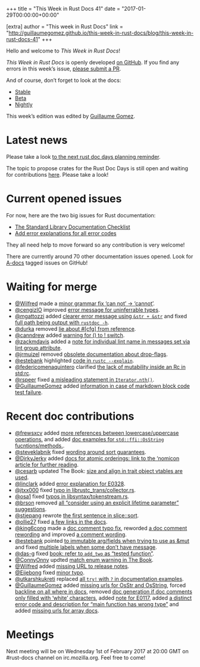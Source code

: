 +++
title = "This Week in Rust Docs 41"
date = "2017-01-29T00:00:00+00:00"

[extra]
author = "This week in Rust Docs"
link = "http://guillaumegomez.github.io/this-week-in-rust-docs/blog/this-week-in-rust-docs-41"
+++
<p>Hello and welcome to <em>This Week in Rust Docs</em>!</p>

<p><em>This Week in Rust Docs</em> is openly developed <a href="https://github.com/GuillaumeGomez/this-week-in-rust-docs">on GitHub</a>.
If you find any errors in this week’s issue, <a href="https://github.com/GuillaumeGomez/this-week-in-rust-docs/pulls">please submit a PR</a>.</p>

<p>And of course, don’t forget to look at the docs:</p>

<ul>
  <li><a href="https://doc.rust-lang.org/">Stable</a></li>
  <li><a href="http://doc.rust-lang.org/beta/">Beta</a></li>
  <li><a href="http://doc.rust-lang.org/nightly/">Nightly</a></li>
</ul>

<p>This week’s edition was edited by <a href="https://github.com/GuillaumeGomez">Guillaume Gomez</a>.</p>

<h1 id="latest-news">Latest news</h1>

<p>Please take a look <a href="https://users.rust-lang.org/t/reminder-planning-the-next-rust-doc-days/6901">to the next rust doc days planning reminder</a>.</p>

<p>The topic to propose crates for the Rust Doc Days is still open and waiting for contributions <a href="https://users.rust-lang.org/t/call-for-proposals-for-next-rust-doc-days-crates/6685">here</a>. Please take a look!</p>

<h1 id="current-opened-issues">Current opened issues</h1>

<p>For now, here are the two big issues for Rust documentation:</p>

<ul>
  <li><a href="https://github.com/rust-lang/rust/issues/29329">The Standard Library Documentation Checklist</a></li>
  <li><a href="https://github.com/rust-lang/rust/issues/32777">Add error explanations for all error codes</a></li>
</ul>

<p>They all need help to move forward so any contribution is very welcome!</p>

<p>There are currently around 70 other documentation issues opened. Look for <a href="https://github.com/rust-lang/rust/issues?q=is%3Aopen+is%3Aissue+label%3AA-docs">A-docs</a> tagged issues on GitHub!</p>

<h1 id="waiting-for-merge">Waiting for merge</h1>

<ul>
  <li><a href="https://github.com/Wilfred">@Wilfred</a> made a <a href="https://github.com/rust-lang/rust/pull/39389">minor grammar fix ‘can not’ -&gt; ‘cannot’</a>.</li>
  <li><a href="https://github.com/cengizIO">@cengizIO</a> improved <a href="https://github.com/rust-lang/rust/pull/39361">error message for uninferrable types</a>.</li>
  <li><a href="https://github.com/mgattozzi">@mgattozzi</a> added <a href="https://github.com/rust-lang/rust/pull/39116">clearer error message using <code class="highlighter-rouge">&amp;str + &amp;str</code></a> and fixed <a href="https://github.com/rust-lang/rust/pull/39312">full path being output with <code class="highlighter-rouge">rustdoc -h</code></a>.</li>
  <li><a href="https://github.com/durka">@durka</a> removed <a href="https://github.com/rust-lang/rust/pull/39374">lie about #[cfg] from reference</a>.</li>
  <li><a href="https://github.com/canndrew">@canndrew</a> added <a href="https://github.com/rust-lang/rust/pull/39009">warning for () to ! switch</a>.</li>
  <li><a href="https://github.com/zackmdavis">@zackmdavis</a> added a <a href="https://github.com/rust-lang/rust/pull/38103">note for individual lint name in messages set via lint group attribute</a>.</li>
  <li><a href="https://github.com/jrmuizel">@jrmuizel</a> removed <a href="https://github.com/rust-lang/rust/pull/39304">obsolete documentation about drop-flags</a>.</li>
  <li><a href="https://github.com/estebank">@estebank</a> highlighted <a href="https://github.com/rust-lang/rust/pull/39300">code in <code class="highlighter-rouge">rustc --explain</code></a>.</li>
  <li><a href="https://github.com/federicomenaquintero">@federicomenaquintero</a> clarified <a href="https://github.com/rust-lang/rust/pull/39299">the lack of mutability inside an Rc in std:rc</a>.</li>
  <li><a href="https://github.com/rspeer">@rspeer</a> fixed <a href="https://github.com/rust-lang/rust/pull/39174">a misleading statement in <code class="highlighter-rouge">Iterator.nth()</code></a>.</li>
  <li><a href="https://github.com/GuillaumeGomez">@GuillaumeGomez</a> added <a href="https://github.com/rust-lang/rust/pull/36320">information in case of markdown block code test failure</a>.</li>
</ul>

<h1 id="recent-doc-contributions">Recent doc contributions</h1>

<ul>
  <li><a href="https://github.com/frewsxcv">@frewsxcv</a> added <a href="https://github.com/rust-lang/rust/pull/39233">more references between lowercase/uppercase operations.</a> and added <a href="https://github.com/rust-lang/rust/pull/39221">doc examples for <code class="highlighter-rouge">std::ffi::OsString</code> fucntions/methods.</a>.</li>
  <li><a href="https://github.com/steveklabnik">@steveklabnik</a> fixed <a href="https://github.com/rust-lang/rust/pull/38961">wording around sort guarantees</a>.</li>
  <li><a href="https://github.com/DirkyJerky">@DirkyJerky</a> added <a href="https://github.com/rust-lang/rust/pull/39200">docs for atomic orderings: link to the ‘nomicon article for further reading</a>.</li>
  <li><a href="https://github.com/cesarb">@cesarb</a> updated The Book: <a href="https://github.com/rust-lang/rust/pull/39191">size and align in trait object vtables are used</a>.</li>
  <li><a href="https://github.com/linclark">@linclark</a> added <a href="https://github.com/rust-lang/rust/pull/38108">error explanation for E0328</a>.</li>
  <li><a href="https://github.com/jtxx000">@jtxx000</a> fixed <a href="https://github.com/rust-lang/rust/pull/39378">typo in librustc_trans/collector.rs</a>.</li>
  <li><a href="https://github.com/osa1">@osa1</a> fixed <a href="https://github.com/rust-lang/rust/pull/39360">typos in libsyntax/tokenstream.rs</a>.</li>
  <li><a href="https://github.com/brson">@brson</a> removed <a href="https://github.com/rust-lang/rust/pull/37057">all “consider using an explicit lifetime parameter” suggestions</a>.</li>
  <li><a href="https://github.com/stjepang">@stjepang</a> rewrote <a href="https://github.com/rust-lang/rust/pull/39314">the first sentence in slice::sort</a>.</li>
  <li><a href="https://github.com/ollie27">@ollie27</a> fixed <a href="https://github.com/rust-lang/rust/pull/39344">a few links in the docs</a>.</li>
  <li><a href="https://github.com/king6cong">@king6cong</a> made a <a href="https://github.com/rust-lang/rust/pull/39321">doc comment typo fix</a>, reworded <a href="https://github.com/rust-lang/rust/pull/39267">a doc comment rewording</a> and improved <a href="https://github.com/rust-lang/rust/pull/39238">a comment wording</a>.</li>
  <li><a href="https://github.com/estebank">@estebank</a> pointed <a href="https://github.com/rust-lang/rust/pull/39139">to immutable arg/fields when trying to use as &amp;mut</a> and fixed <a href="https://github.com/rust-lang/rust/pull/39214">multiple labels when some don’t have message</a>.</li>
  <li><a href="https://github.com/das-g">@das-g</a> fixed <a href="https://github.com/rust-lang/rust/pull/39278">book: refer to <code class="highlighter-rouge">add_two</code> as “tested function”</a>.</li>
  <li><a href="https://github.com/ConnyOnny">@ConnyOnny</a> updted <a href="https://github.com/rust-lang/rust/pull/38794">match enum warning in The Book</a>.</li>
  <li><a href="https://github.com/Wilfred">@Wilfred</a> added <a href="https://github.com/rust-lang/rust/pull/39248">missing URL to release notes</a>.</li>
  <li><a href="https://github.com/Eijebong">@Eijebong</a> fixed <a href="https://github.com/rust-lang/rust/pull/39242">minor typo</a>.</li>
  <li><a href="https://github.com/utkarshkukreti">@utkarshkukreti</a> replaced <a href="https://github.com/rust-lang/rust/pull/38648">all <code class="highlighter-rouge">try!</code> with <code class="highlighter-rouge">?</code> in documentation examples</a>.</li>
  <li><a href="https://github.com/GuillaumeGomez">@GuillaumeGomez</a> added <a href="https://github.com/rust-lang/rust/pull/39224">missing urls for OsStr and OsString</a>, forced <a href="https://github.com/rust-lang/rust/pull/39222">backline on all where in docs</a>, removed <a href="https://github.com/rust-lang/rust/pull/39340">doc generation if doc comments only filled with ‘white’ characters</a>, added <a href="https://github.com/rust-lang/rust/pull/39306">note for E0117</a>, added <a href="https://github.com/rust-lang/rust/pull/38819">a distinct error code and description for “main function has wrong type”</a> and added <a href="https://github.com/rust-lang/rust/pull/39276">missing urls for array docs</a>.</li>
</ul>

<h1 id="meetings">Meetings</h1>

<p>Next meeting will be on Wednesday 1st of February 2017 at 20:00 GMT on #rust-docs channel on irc.mozilla.org. Feel free to come!</p>